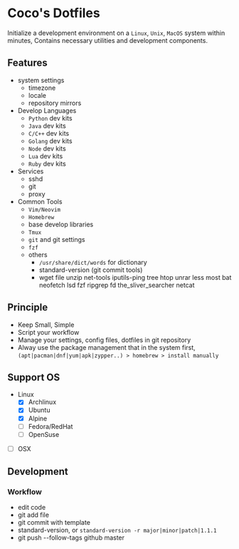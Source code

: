 Coco's Dotfiles
===

Initialize a development environment on a `Linux`, `Unix`, `MacOS` system within minutes,
Contains necessary utilities and development components.

## Features

* system settings
	- timezone
    - locale
	- repository mirrors
* Develop Languages
	- `Python` dev kits
	- `Java` dev kits
	- `C/C++` dev kits
	- `Golang` dev kits
	- `Node` dev kits
	- `Lua` dev kits
    - `Ruby` dev kits
* Services
    - sshd
    - git
    - proxy
* Common Tools
	- `Vim/Neovim`
	- `Homebrew`
	- base develop libraries
	- `Tmux`
	- `git` and git settings
	- `fzf`
	- others
		+ `/usr/share/dict/words` for dictionary
		+ standard-version (git commit tools)
		+ wget file unzip net-tools iputils-ping tree htop unrar less most
          bat neofetch lsd fzf ripgrep fd the_sliver_searcher netcat


## Principle

* Keep Small, Simple
* Script your workflow
* Manage your settings, config files, dotfiles in git repository
* Alway use the package management that in the system first, `(apt|pacman|dnf|yum|apk|zypper..) > homebrew > install manually`

## Support OS

* Linux
    - [x] Archlinux
    - [x] Ubuntu
    - [x] Alpine
    - [ ] Fedora/RedHat
    - [ ] OpenSuse
* [ ] OSX


## Development

### Workflow

* edit code
* git add file
* git commit with template
* standard-version, or `standard-version -r major|minor|patch|1.1.1`
* git push --follow-tags github master



